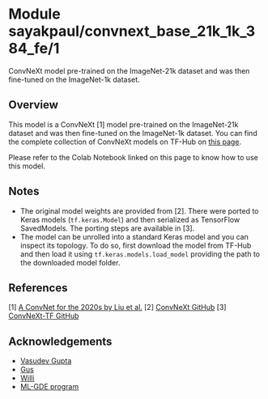 # Module sayakpaul/convnext_base_21k_1k_384_fe/1

ConvNeXt model pre-trained on the ImageNet-21k dataset and was then fine-tuned on the ImageNet-1k dataset.

<!-- asset-path: https://storage.googleapis.com/convnext/saved_models/tars/convnext_base_21k_1k_384_fe.tar.gz  -->
<!-- task: image-classification -->
<!-- network-architecture: convnext -->
<!-- format: saved_model_2 -->
<!-- fine-tunable: true -->
<!-- license: mit -->
<!-- colab: https://colab.research.google.com/github/sayakpaul/ConvNeXt-TF/blob/main/notebooks/finetune.ipynb -->

## Overview

This model is a ConvNeXt [1] model pre-trained on the ImageNet-21k dataset and was then fine-tuned on the ImageNet-1k dataset. You can find the complete
collection of ConvNeXt models on TF-Hub on [this page](https://tfhub.dev/sayakpaul/collections/convnext/1).

Please refer to the Colab Notebook linked on this page to know how to use this model.

## Notes

* The original model weights are provided from [2]. There were ported to Keras models
(`tf.keras.Model`) and then serialized as TensorFlow SavedModels. The porting
steps are available in [3].
* The model can be unrolled into a standard Keras model and you can inspect its topology.
To do so, first download the model from TF-Hub and then load it using `tf.keras.models.load_model`
providing the path to the downloaded model folder.

## References

[1] [A ConvNet for the 2020s by Liu et al.](https://arxiv.org/abs/2201.03545)
[2] [ConvNeXt GitHub](https://github.com/facebookresearch/ConvNeXt)
[3] [ConvNeXt-TF GitHub](https://github.com/sayakpaul/ConvNeXt-TF)

## Acknowledgements

* [Vasudev Gupta](https://github.com/vasudevgupta7) 
* [Gus](https://twitter.com/gusthema)
* [Willi](https://ch.linkedin.com/in/willi-gierke)
* [ML-GDE program](https://developers.google.com/programs/experts/)

